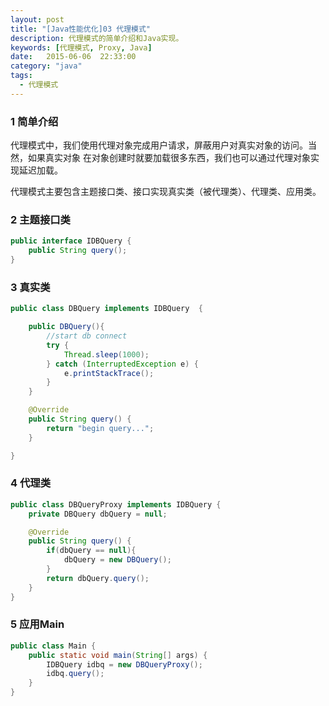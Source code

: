```yaml
---
layout: post
title: "[Java性能优化]03 代理模式"
description: 代理模式的简单介绍和Java实现。
keywords: [代理模式, Proxy, Java]
date:   2015-06-06  22:33:00
category: "java"
tags:
  - 代理模式
---
```


### 1 简单介绍
代理模式中，我们使用代理对象完成用户请求，屏蔽用户对真实对象的访问。当然，如果真实对象
在对象创建时就要加载很多东西，我们也可以通过代理对象实现延迟加载。

代理模式主要包含主题接口类、接口实现真实类（被代理类）、代理类、应用类。

### 2 主题接口类
```java
public interface IDBQuery {
    public String query();
}
```
### 3 真实类
```java
public class DBQuery implements IDBQuery  {

    public DBQuery(){
        //start db connect
        try {
            Thread.sleep(1000);
        } catch (InterruptedException e) {
            e.printStackTrace();
        }
    }

    @Override
    public String query() {
        return "begin query...";
    }

}

```

### 4 代理类
```java
public class DBQueryProxy implements IDBQuery {
    private DBQuery dbQuery = null;

    @Override
    public String query() {
        if(dbQuery == null){
            dbQuery = new DBQuery();
        }
        return dbQuery.query();
    }
}
```

### 5 应用Main
```java
public class Main {
    public static void main(String[] args) {
        IDBQuery idbq = new DBQueryProxy();
        idbq.query();
    }
}
```
